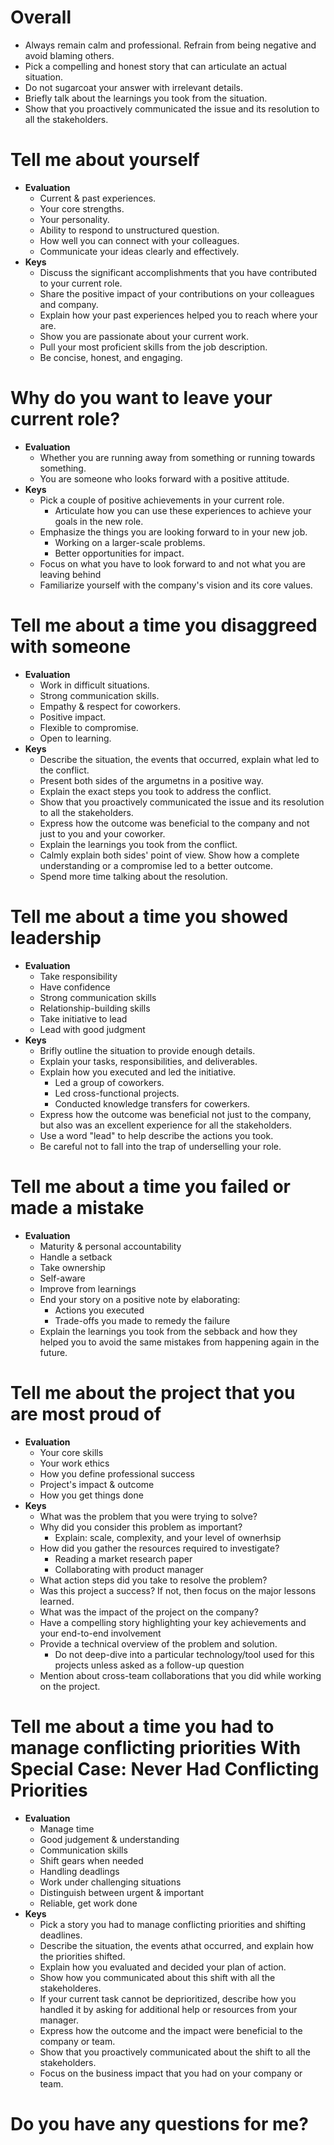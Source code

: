 # Overall
-  Always remain calm and professional. Refrain from being negative and avoid blaming others.
-  Pick a compelling and honest story that can articulate an actual situation.
-  Do not sugarcoat your answer with irrelevant details.
-  Briefly talk about the learnings you took from the situation. 
-  Show that you proactively communicated the issue and its resolution to all the stakeholders.


# Tell me about yourself
-  **Evaluation**
	-  Current & past experiences.
	-  Your core strengths.
	-  Your personality.
	-  Ability to respond to unstructured question.
	-  How well you can connect with your colleagues.
	-  Communicate your ideas clearly and effectively.
-  **Keys**
	-  Discuss the significant accomplishments that you have contributed to your current role.
	-  Share the positive impact of your contributions on your colleagues and company.
	-  Explain how your past experiences helped you to reach where your are.
	-  Show you are passionate about your current work.
	-  Pull your most proficient skills from the job description.
	-  Be concise, honest, and engaging.


# Why do you want to leave your current role? 
- **Evaluation**
	- Whether you are running away from something or running towards something.
	- You are someone who looks forward with a positive attitude.
- **Keys**
	-  Pick a couple of positive achievements in your current role.
		-  Articulate how you can use these experiences to achieve your goals in the new role.
	-	Emphasize the things you are looking forward to in your new job.
		-	Working on a larger-scale problems.
		-	Better opportunities for impact.
	-	Focus on what you have to look forward to and not what you are leaving behind
	-	Familiarize yourself with the company's vision and its core values.


# Tell me about a time you disaggreed with someone
-  **Evaluation**
	-  Work in difficult situations.
	-  Strong communication skills.
	-  Empathy & respect for coworkers.
	-  Positive impact.
	-  Flexible to compromise.
	-  Open to learning.
-  **Keys**
	-  Describe the situation, the events that occurred, explain what led to the conflict.
	-  Present both sides of the argumetns in a positive way.
	-  Explain the exact steps you took to address the conflict.
	-  Show that you proactively communicated the issue and its resolution to all the stakeholders.
	-  Express how the outcome was beneficial to the company and not just to you and your coworker.
	-  Explain the learnings you took from the conflict.
	-  Calmly explain both sides' point of view. Show how a complete understanding or a compromise led to a better outcome.
    -  Spend more time talking about the resolution.



# Tell me about a time you showed leadership
- **Evaluation**
	- Take responsibility
	- Have confidence
	- Strong communication skills
	- Relationship-building skills
	- Take initiative to lead
	- Lead with good judgment
- **Keys**
	- Brifly outline the situation to provide enough details.
	- Explain your tasks, responsibilities, and deliverables.
	- Explain how you executed and led the initiative.
		- Led a group of coworkers.
		- Led cross-functional projects.
		- Conducted knowledge transfers for cowerkers.
	- Express how the outcome was beneficial not just to the company, but also was an excellent experience for all the stakeholders.
	- Use a word "lead" to help describe the actions you took.
	- Be careful not to fall into the trap of underselling your role.


# Tell me about a time you failed or made a mistake
- **Evaluation**
	- Maturity & personal accountability
	- Handle a setback
	- Take ownership
	- Self-aware
	- Improve from learnings
	- End your story on a positive note by elaborating:
		- Actions you executed
		- Trade-offs you made to remedy the failure
	- Explain the learnings you took from the sebback and how they helped you to avoid the same mistakes from happening again in the future.	


# Tell me about the project that you are most proud of 
- **Evaluation**
	- Your core skills
	- Your work ethics
	- How you define professional success
	- Project's impact & outcome
	- How you get things done
- **Keys**
	- What was the problem that you were trying to solve?
	- Why did you consider this problem as important?
		- Explain: scale, complexity, and your level of ownerhsip
	- How did you gather the resources required to investigate?
		- Reading a market research paper
		- Collaborating with product manager
	- What action steps did you take to resolve the problem?
	- Was this project a success? If not, then focus on the major lessons learned.
	- What was the impact of the project on the company?
	- Have a compelling story highlighting your key achievements and your end-to-end involvement
	- Provide a technical overview of the problem and solution.
		- Do not deep-dive into a particular technology/tool used for this projects unless asked as a follow-up question
	- Mention about cross-team collaborations that you did while working on the project.


# Tell me about a time you had to manage conflicting priorities With Special Case: Never Had Conflicting Priorities 
- **Evaluation**
	- Manage time
	- Good judgement & understanding
	- Communication skills
	- Shift gears when needed
	- Handling deadlings
	- Work under challenging situations
	- Distinguish between urgent & important
	- Reliable, get work done
- **Keys**
	- Pick a story you had to manage conflicting priorities and shifting deadlines.
	- Describe the situation, the events athat occurred, and explain how the priorities shifted.
	- Explain how you evaluated and decided your plan of action.
	- Show how you communicated about this shift with all the stakeholderes.
	- If your current task cannot be deprioritized, describe how you handled it by asking for additional help or resources from your manager.
	- Express how the outcome and the impact were beneficial to the company or team.
	- Show that you proactively communicated about the shift to all the stakeholders.
	- Focus on the business impact that you had on your company or team.





# Do you have any questions for me?
<!--stackedit_data:
eyJoaXN0b3J5IjpbLTE0MjU2ODU2MDAsLTQ4Mzg4NDkwMywtOD
EwNzg5NjMwXX0=
-->